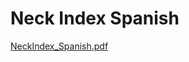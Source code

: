 # Neck Index Spanish

[NeckIndex_Spanish.pdf](Neck%20Index%20Spanish%20dbd641476f0f4cde9e18754e91a97b42/NeckIndex_Spanish.pdf)